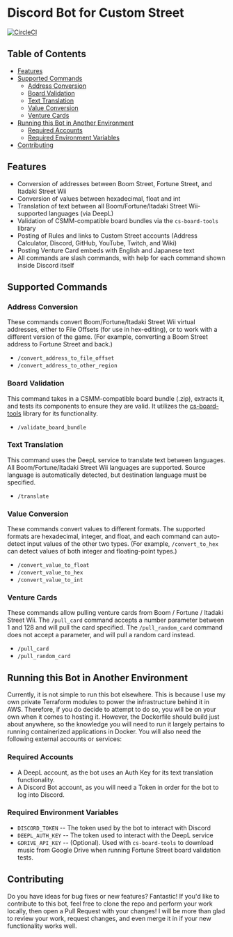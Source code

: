 # Discord Bot for Custom Street
[![CircleCI](https://dl.circleci.com/status-badge/img/gh/nikkiwritescode/custom-street-bot/tree/main.svg?style=svg)](https://dl.circleci.com/status-badge/redirect/gh/nikkiwritescode/custom-street-bot/tree/main)
## Table of Contents
* [Features](#features)
* [Supported Commands](#supported-commands)
  * [Address Conversion](#address-conversion)
  * [Board Validation](#board-validation)
  * [Text Translation](#text-translation)
  * [Value Conversion](#value-conversion)
  * [Venture Cards](#venture-cards)
* [Running this Bot in Another Environment](#running-this-bot-in-another-environment)
  * [Required Accounts](#required-accounts)
  * [Required Environment Variables](#required-environment-variables)
* [Contributing](#contributing)

## Features
* Conversion of addresses between Boom Street, Fortune Street, and Itadaki Street Wii
* Conversion of values between hexadecimal, float and int
* Translation of text between all Boom/Fortune/Itadaki Street Wii-supported languages (via DeepL)
* Validation of CSMM-compatible board bundles via the `cs-board-tools` library
* Posting of Rules and links to Custom Street accounts (Address Calculator, Discord, GitHub, YouTube, Twitch, and Wiki)
* Posting Venture Card embeds with English and Japanese text
* All commands are slash commands, with help for each command shown inside Discord itself

## Supported Commands
### Address Conversion
These commands convert Boom/Fortune/Itadaki Street Wii virtual addresses, either to File Offsets (for use in hex-editing), or to work with a different version of the game. (For example, converting a Boom Street address to Fortune Street and back.)

* `/convert_address_to_file_offset`
* `/convert_address_to_other_region`

### Board Validation
This command takes in a CSMM-compatible board bundle (.zip), extracts it, and tests its components to ensure they are valid. It utilizes the [cs-board-tools](https://github.com/FortuneStreetModding/cs-board-tools) library for its functionality.

* `/validate_board_bundle`

### Text Translation
This command uses the DeepL service to translate text between languages. All Boom/Fortune/Itadaki Street Wii languages are supported. Source language is automatically detected, but destination language must be specified.

* `/translate`

### Value Conversion
These commands convert values to different formats. The supported formats are hexadecimal, integer, and float, and each command can auto-detect input values of the other two types. (For example, `/convert_to_hex` can detect values of both integer and floating-point types.)

* `/convert_value_to_float`
* `/convert_value_to_hex`
* `/convert_value_to_int`

### Venture Cards
These commands allow pulling venture cards from Boom / Fortune / Itadaki Street Wii. The `/pull_card` command accepts a number parameter between 1 and 128 and will pull the card specified. The `/pull_random_card` command does not accept a parameter, and will pull a random card instead.

* `/pull_card`
* `/pull_random_card`

## Running this Bot in Another Environment
Currently, it is not simple to run this bot elsewhere. This is because I use my own private Terraform modules to power the infrastructure behind it in AWS. Therefore, if you do decide to attempt to do so, you will be on your own when it comes to hosting it. However, the Dockerfile should build just about anywhere, so the knowledge you will need to run it largely pertains to running containerized applications in Docker. You will also need the following external accounts or services:

### Required Accounts
* A DeepL account, as the bot uses an Auth Key for its text translation functionality.
* A Discord Bot account, as you will need a Token in order for the bot to log into Discord.

### Required Environment Variables
* `DISCORD_TOKEN` -- The token used by the bot to interact with Discord
* `DEEPL_AUTH_KEY` -- The token used to interact with the DeepL service
* `GDRIVE_API_KEY` -- (Optional). Used with `cs-board-tools` to download music from Google Drive when running Fortune Street board validation tests.

## Contributing
Do you have ideas for bug fixes or new features? Fantastic! If you'd like to contribute to this bot, feel free to clone the repo and perform your work locally, then open a Pull Request with your changes! I will be more than glad to review your work, request changes, and even merge it in if your new functionality works well.
